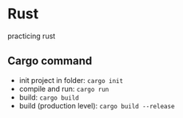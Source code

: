 # Rust
practicing rust

## Cargo command
- init project in folder: `cargo init`
- compile and run: `cargo run`
- build: `cargo build`
- build (production level): `cargo build --release`
